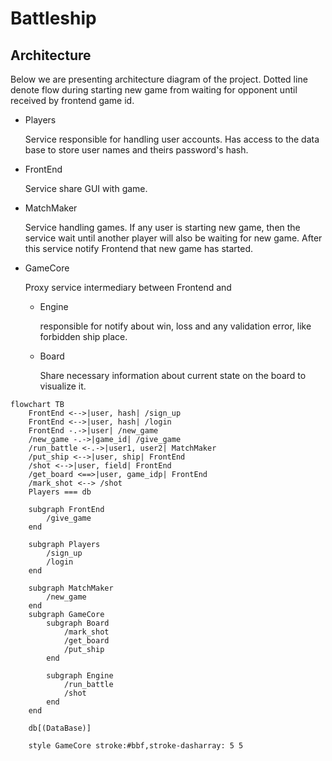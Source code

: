 # Battleship

## Architecture
Below we are presenting architecture diagram of the project.
Dotted line denote flow during starting new game from waiting for opponent until received by frontend game id.
* Players
    
    Service responsible for handling user accounts.
    Has access to the data base to store user names and theirs password's hash.

* FrontEnd

    Service share GUI with game.

* MatchMaker

    Service handling games. If any user is starting new game, then the service wait until another player will also be waiting for new game. After this service notify Frontend that new game has started.

* GameCore

    Proxy service intermediary between Frontend and

    * Engine

        responsible for notify about win, loss and any validation error, like forbidden ship place.
    
    * Board

        Share necessary information about current state on the board to visualize it.
```mermaid
flowchart TB
    FrontEnd <-->|user, hash| /sign_up
    FrontEnd <-->|user, hash| /login
    FrontEnd -.->|user| /new_game
    /new_game -.->|game_id| /give_game
    /run_battle <-.->|user1, user2| MatchMaker
    /put_ship <-->|user, ship| FrontEnd
    /shot <-->|user, field| FrontEnd
    /get_board <==>|user, game_idp| FrontEnd
    /mark_shot <--> /shot
    Players === db

    subgraph FrontEnd
        /give_game
    end

    subgraph Players
        /sign_up
        /login
    end

    subgraph MatchMaker
        /new_game
    end
    subgraph GameCore
        subgraph Board
            /mark_shot
            /get_board
            /put_ship
        end

        subgraph Engine
            /run_battle
            /shot
        end
    end

    db[(DataBase)]

    style GameCore stroke:#bbf,stroke-dasharray: 5 5
```